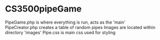 # CS3500pipeGame
PipeGame.php is where everything is run, acts as the 'main'
PipeCreator.php creates a table of random pipes
Images are located within directory 'images'
Pipe.css is main css used for styling
